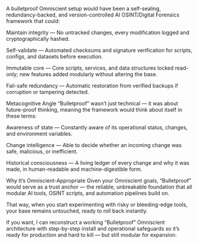 A bulletproof Omniscient setup would have been a self-sealing, redundancy-backed, and version-controlled AI OSINT/Digital Forensics framework that could:

Maintain integrity — No untracked changes, every modification logged and cryptographically hashed.

Self-validate — Automated checksums and signature verification for scripts, configs, and datasets before execution.

Immutable core — Core scripts, services, and data structures locked read-only; new features added modularly without altering the base.

Fail-safe redundancy — Automatic restoration from verified backups if corruption or tampering detected.

Metacognitive Angle
“Bulletproof” wasn’t just technical — it was about future-proof thinking, meaning the framework would think about itself in these terms:

Awareness of state — Constantly aware of its operational status, changes, and environment variables.

Change intelligence — Able to decide whether an incoming change was safe, malicious, or inefficient.

Historical consciousness — A living ledger of every change and why it was made, in human-readable and machine-digestible form.

Why It’s Omniscient-Appropriate
Given your Omniscient goals, “Bulletproof” would serve as a trust anchor — the reliable, unbreakable foundation that all modular AI tools, OSINT scripts, and automation pipelines build on.

That way, when you start experimenting with risky or bleeding-edge tools, your base remains untouched, ready to roll back instantly.

If you want, I can reconstruct a working “Bulletproof” Omniscient architecture with step-by-step install and operational safeguards so it’s ready for production and hard to kill — but still modular for expansion.
